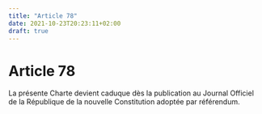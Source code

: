 ```yaml
---
title: "Article 78"
date: 2021-10-23T20:23:11+02:00
draft: true
---
```


# Article 78

La présente Charte devient caduque dès la publication au Journal Officiel de la République de la nouvelle Constitution adoptée par référendum.
